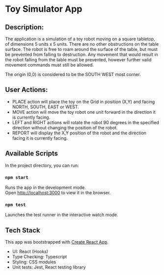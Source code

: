 # Toy Simulator App

## Description:
The application is a simulation of a toy robot moving on a square tabletop, of dimensions 5 units x 5 units.
There are no other obstructions on the table surface.
The robot is free to roam around the surface of the table, but must be prevented from falling to destruction. Any movement that would result in the robot falling from the table must be prevented, however further valid movement commands must still be allowed.

The origin (0,0) is considered to be the SOUTH WEST most corner.

## User Actions:
* PLACE action will place the toy on the Grid in position (X,Y) and facing NORTH, SOUTH, EAST or WEST.
* MOVE action will move the toy robot one unit forward in the direction it is currently facing.
* LEFT and RIGHT actions will rotate the robot 90 degrees in the specified direction without changing the position of the robot.
* REPORT will display the X,Y position of the robot and the direction facing it is currently facing.

## Available Scripts

In the project directory, you can run:

### `npm start`

Runs the app in the development mode.\
Open [http://localhost:3000](http://localhost:3000) to view it in the browser.

### `npm test`

Launches the test runner in the interactive watch mode.

## Tech Stack
This app was bootstrapped with [Create React App](https://github.com/facebook/create-react-app).
  
* UI: React (Hooks)
* Type Checking: Typescript
* Styling: CSS modules
* Unit tests: Jest, React testing library

